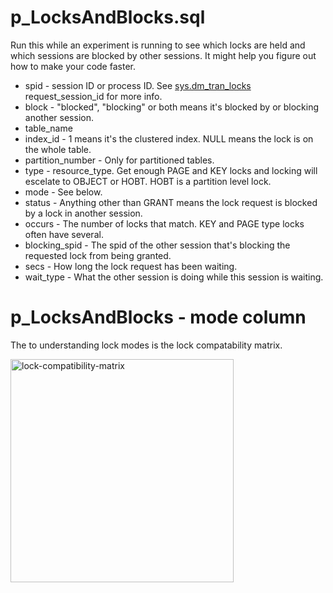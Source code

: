 # p_LocksAndBlocks.sql
Run this while an experiment is running to see which locks are held and which sessions are blocked by other sessions. It might help you figure out how to make your code faster.

- spid - session ID or process ID. See [sys.dm_tran_locks](https://learn.microsoft.com/en-us/sql/relational-databases/system-dynamic-management-views/sys-dm-tran-locks-transact-sql?view=sql-server-ver16) request_session_id for more info.
- block - "blocked", "blocking" or both means it's blocked by or blocking another session.
- table_name
- index_id - 1 means it's the clustered index. NULL means the lock is on the whole table.
- partition_number - Only for partitioned tables.
- type - resource_type. Get enough PAGE and KEY locks and locking will escelate to OBJECT or HOBT. HOBT is a partition level lock.
- mode - See below.
- status - Anything other than GRANT means the lock request is blocked by a lock in another session.
- occurs - The number of locks that match. KEY and PAGE type locks often have several.
- blocking_spid - The spid of the other session that's blocking the requested lock from being granted.
- secs - How long the lock request has been waiting.
- wait_type - What the other session is doing while this session is waiting.

# p_LocksAndBlocks - mode column
The to understanding lock modes is the lock compatability matrix. 


<img width="357" alt="lock-compatibility-matrix" src="https://github.com/chucknewmanjr/PerformanceExperiment/assets/33396894/cf5d2ca9-330d-494a-bc89-0bc214cacfdd">




